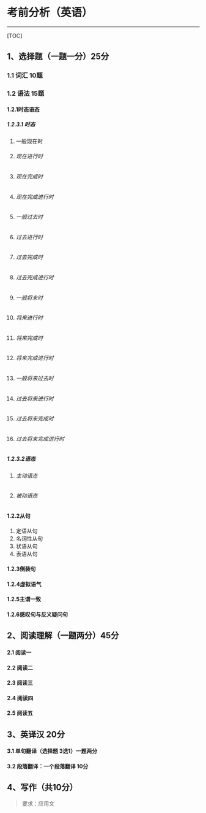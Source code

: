 # 考前分析（英语）

-----

[TOC]



## 1、选择题（一题一分）25分

### 1.1 词汇 10题

### 1.2 语法 15题


#### 1.2.1时态语态

##### 1.2.3.1 时态

1. 一般现在时

2. ###### 现在进行时

3. ###### 现在完成时

4. ###### 现在完成进行时

5. ###### 一般过去时

6. ###### 过去进行时

7. ###### 过去完成时

8. ###### 过去完成进行时

9. ###### 一般将来时

10. ###### 将来进行时

11. ###### 将来完成时

12. ###### 将来完成进行时

13. ###### 一般将来过去时

14. ###### 过去将来进行时

15. ###### 过去将来完成时

16. ###### 过去将来完成进行时

##### 1.2.3.2语态

1. ###### 主动语态

2. ###### 被动语态

#### 1.2.2从句

1. 定语从句
2. 名词性从句
3. 状语从句
4. 表语从句

#### 1.2.3倒装句

#### 1.2.4虚拟语气

#### 1.2.5主谓一致

#### 1.2.6感叹句与反义疑问句



## 2、阅读理解（一题两分）45分

#### 2.1 阅读一

#### 2.2 阅读二

#### 2.3 阅读三

#### 2.4 阅读四

#### 2.5 阅读五

## 3、英译汉 20分

#### 3.1 单句翻译（选择题  3选1）一题两分

#### 3.2 段落翻译：一个段落翻译 10分

## 4、写作（共10分）

> 要求：应用文

